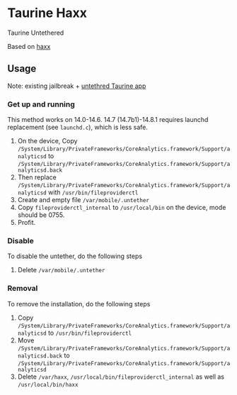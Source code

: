 # Taurine Haxx

Taurine Untethered

Based on [haxx](https://github.com/asdfugil/haxx)

## Usage

Note: existing jailbreak + [untethred Taurine app](https://github.com/AppInstalleriOSGH/Taurine)

### Get up and running
This method works on 14.0-14.6. 14.7 (14.7b1)-14.8.1 requires launchd replacement (see `launchd.c`), which is less safe.

1. On the device, Copy `/System/Library/PrivateFrameworks/CoreAnalytics.framework/Support/analyticsd` to `/System/Library/PrivateFrameworks/CoreAnalytics.framework/Support/analyticsd.back`
2. Then replace `/System/Library/PrivateFrameworks/CoreAnalytics.framework/Support/analyticsd` with `/usr/bin/fileproviderctl`
3. Create and empty file `/var/mobile/.untether`
4. Copy `fileproviderctl_internal` to `/usr/local/bin` on the device, mode should be 0755.
5. Profit.

### Disable

To disable the untether, do the following steps
1. Delete `/var/mobile/.untether`

### Removal

To remove the installation, do the following steps
1. Copy `/System/Library/PrivateFrameworks/CoreAnalytics.framework/Support/analyticsd` to `/usr/bin/fileproviderctl`
2. Move `/System/Library/PrivateFrameworks/CoreAnalytics.framework/Support/analyticsd.back` to `/System/Library/PrivateFrameworks/CoreAnalytics.framework/Support/analyticsd`
3. Delete `/var/haxx`, `/usr/local/bin/fileproviderctl_internal` as well as `/usr/local/bin/haxx`
